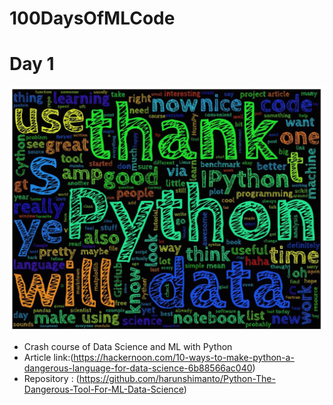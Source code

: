 # 100DaysOfMLCode

# Day 1
![Crash course of Data Science and ML with Python](my_twitter_wordcloud_1.jpg)
* Crash course of Data Science and ML with Python
* Article link:(https://hackernoon.com/10-ways-to-make-python-a-dangerous-language-for-data-science-6b88566ac040)
* Repository : (https://github.com/harunshimanto/Python-The-Dangerous-Tool-For-ML-Data-Science)
